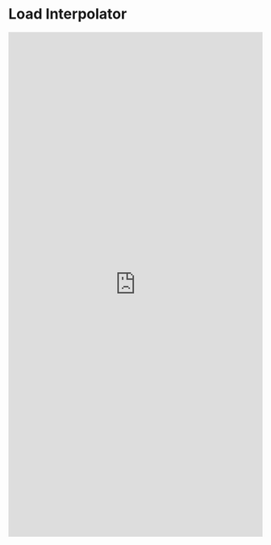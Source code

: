 # Load Interpolator

<iframe src="https://www.publisheet.com/embed/benklassen77/load-estimator?title=true"
    width="100%" height="1000" frameborder="0" allow="fullscreen" allowfullscreen></iframe>
